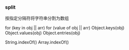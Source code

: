 ### split

按指定分隔符将字符串分割为数组

for (key in obj || arr)
for (value of obj || arr)
Object.keys(obj)
Object.values(obj)
Object.entries(obj)

String.indexOf()
Array.indexOf()